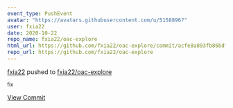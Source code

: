 ```yaml
---
event_type: PushEvent
avatar: "https://avatars.githubusercontent.com/u/5158896?"
user: fxia22
date: 2020-10-22
repo_name: fxia22/oac-explore
html_url: https://github.com/fxia22/oac-explore/commit/acfe8a893fb86bdf4c57b2d11c6866a00fcc567f
repo_url: https://github.com/fxia22/oac-explore
---
```


<a href='https://github.com/fxia22' target='_blank'>fxia22</a> pushed to <a href='https://github.com/fxia22/oac-explore' target='_blank'>fxia22/oac-explore</a>

<small>fix</small>

<a href='https://github.com/fxia22/oac-explore/commit/acfe8a893fb86bdf4c57b2d11c6866a00fcc567f' target='_blank'>View Commit</a>